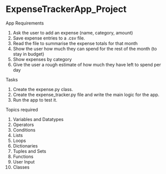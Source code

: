 # ExpenseTrackerApp_Project
App Requirements

1. Ask the user to add an expense (name, category, amount)
2. Save expense entries to a .csv file.
3. Read the file to summarise the expense totals for that month
4. Show the user how much they can spend for the rest of the month (to stay in budget)
5. Show expenses by category
6. Give the user a rough estimate of how much they have left to spend per day

Tasks
1. Create the expense.py class.
2. Create the expense_tracker.py file and write the main logic for the app.
3. Run the app to test it.

Topics required

1. Variables and Datatypes
2. Operators
3. Conditions
4. Lists
5. Loops
6. Dictionaries
7. Tuples and Sets
8. Functions
9. User Input
10. Classes
